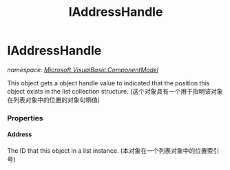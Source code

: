 ﻿---
title: IAddressHandle
---

# IAddressHandle
_namespace: [Microsoft.VisualBasic.ComponentModel](N-Microsoft.VisualBasic.ComponentModel.html)_

This object gets a object handle value to indicated that the position this object exists 
 in the list collection structure. 
 (这个对象具有一个用于指明该对象在列表对象中的位置的对象句柄值)




### Properties

#### Address
The ID that this object in a list instance.
 (本对象在一个列表对象中的位置索引号)
